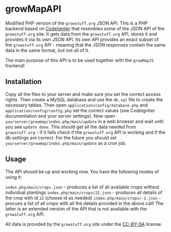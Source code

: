 growMapAPI
==========

Modified PHP version of the `growstuff.org` JSON API. This is a PHP backend based on [CodeIgniter](http://www.codeigniter.com/)
that resembles some of the JSON API of the `growstuff.org` site. It gets data from the `growstuff.org` API,
stores it and provides it via its own JSON API. Its own API provides an exact subset of the `growstuff.org`
API - meaning that the JSON responses contain the same data in the same format, but not all of it.

The main purpose of this API is to be used together with the `growMapJS` frontend!

Installation
------------

Copy all the files to your server and make sure you set the correct access rights.
Then create a MySQL database and use the `db.sql` file to create the necessary tables.
Then open `application/config/database.php` and `application/config/config.php` set the correct values (see 
CodeIgniter documentation and your server settings).
Now open `yourserver/growmap/index.php/main/update` in a web browser and wait until you see `update done`.
This should get all the data needed from `growstuff.org` - if it fails check if the `growstuff.org` API is
working and if the db settings are correct. For the future you should set `yourserver/growmap/index.php/main/update`
as a cron job.

Usage
-----

The API should be up and working now. You have the following modes of using it:

`index.php/main/crops.json` - produces a list of all available crops without individual plantings
`index.php/main/crops/22.json` - produces all details of the crop with id `22` (choose id as needed)
`index.php/main/crops/-1.json` - procues a list of all crops with all the details provided in the above call!
The latter is an extended version of the API that is not available with the `growstuff.org` API.

All data is provided by the `growstuff.org` site under the [CC-BY-SA](http://creativecommons.org/licenses/by-sa/3.0/)
license.

